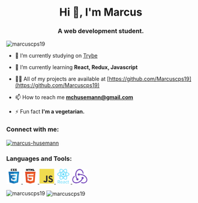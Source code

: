 <h1 align="center">Hi 👋, I'm Marcus</h1>
<h3 align="center">A web development student.</h3>

<p align="left"> <img src="https://komarev.com/ghpvc/?username=marcuscps19&label=Profile%20views&color=0e75b6&style=flat" alt="marcuscps19" /> </p>

- 🔭 I’m currently studying on [Trybe](https://www.betrybe.com/)

- 🌱 I’m currently learning **React, Redux, Javascript**

- 👨‍💻 All of my projects are available at [https://github.com/Marcuscps19](https://github.com/Marcuscps19)

- 📫 How to reach me **mchusemann@gmail.com**

- ⚡ Fun fact **I'm a vegetarian.**

<h3 align="left">Connect with me:</h3>
<p align="left">
<a href="https://linkedin.com/in/marcus-husemann" target="blank"><img align="center" src="https://raw.githubusercontent.com/rahuldkjain/github-profile-readme-generator/master/src/images/icons/Social/linked-in-alt.svg" alt="marcus-husemann" height="30" width="40" /></a>
</p>

<h3 align="left">Languages and Tools:</h3>
<p align="left"> <a href="https://www.w3schools.com/css/" target="_blank"> <img src="https://raw.githubusercontent.com/devicons/devicon/master/icons/css3/css3-original-wordmark.svg" alt="css3" width="40" height="40"/> </a> <a href="https://www.w3.org/html/" target="_blank"> <img src="https://raw.githubusercontent.com/devicons/devicon/master/icons/html5/html5-original-wordmark.svg" alt="html5" width="40" height="40"/> </a> <a href="https://developer.mozilla.org/en-US/docs/Web/JavaScript" target="_blank"> <img src="https://raw.githubusercontent.com/devicons/devicon/master/icons/javascript/javascript-original.svg" alt="javascript" width="40" height="40"/> </a> <a href="https://reactjs.org/" target="_blank"> <img src="https://raw.githubusercontent.com/devicons/devicon/master/icons/react/react-original-wordmark.svg" alt="react" width="40" height="40"/> </a> <a href="https://redux.js.org" target="_blank"> <img src="https://raw.githubusercontent.com/devicons/devicon/master/icons/redux/redux-original.svg" alt="redux" width="40" height="40"/> </a> </p>

<p><img align="left" src="https://github-readme-stats.vercel.app/api/top-langs?username=marcuscps19&show_icons=true&locale=en&layout=compact" alt="marcuscps19" /></p>

<p>&nbsp;<img align="center" src="https://github-readme-stats.vercel.app/api?username=marcuscps19&show_icons=true&locale=en" alt="marcuscps19" /></p>

